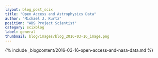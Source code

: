 ```yaml
---
layout: blog_post_scix
title: "Open Access and Astrophysics Data"
author: "Michael J. Kurtz"
position: "ADS Project Scientist"
category: scixblog
label: general
thumbnail: blog/images/blog_2016-03-16_image.png
---
```


{% include _blogcontent/2016-03-16-open-access-and-nasa-data.md %}